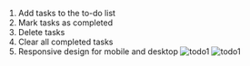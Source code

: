 1. Add tasks to the to-do list
2. Mark tasks as completed
3. Delete tasks
4. Clear all completed tasks
5. Responsive design for mobile and desktop
![todo1](https://github.com/Nishu-06/To-Do-List/assets/134098804/2177b393-584b-47b6-b247-a3912ff98515)
![todo1](https://github.com/Nishu-06/To-Do-List/assets/134098804/7e94ee28-adea-4b1a-afab-185211e585ab)
